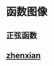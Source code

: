 # 函数图像
## 正弦函数 
## [zhenxian](https://github.com/3190432104/3190432104.github.io/blob/master/%E6%AD%A3%E5%BC%A6%E5%87%BD%E6%95%B0.py)

